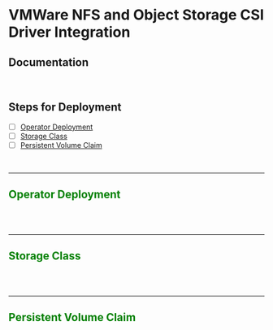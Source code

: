# VMWare NFS and Object Storage CSI Driver Integration





## Documentation

<br>

## Steps for Deployment
- [ ] [Operator Deployment](#Operator-Deployment)
- [ ] [Storage Class](#Storage-Class)
- [ ] [Persistent Volume Claim](#Persistent-Volume-Claim)

</br>

------
## <span style="color:green"><b>Operator Deployment</span></b>

<br>


</br>

------
## <span style="color:green"><b>Storage Class</span></b>

<br>



</br>

------
## <span style="color:green"><b>Persistent Volume Claim</span></b>

<br>

